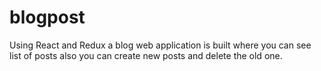 # blogpost
Using React and Redux a blog web application is built where you can see list of posts also you can create new posts and delete the old one.
